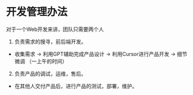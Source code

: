 # 开发管理办法

对于一个Web开发来讲，团队只需要两个人
1. 负责需求的搜寻，前后端开发。
- 收集需求 -> 利用GPT辅助完成产品设计 -> 利用Cursor进行产品开发 -> 细节微调 （一上午的时间）

2. 负责产品的调试，运维，售后。
- 在其他人交付产品后，进行产品的测试，部署，维护。